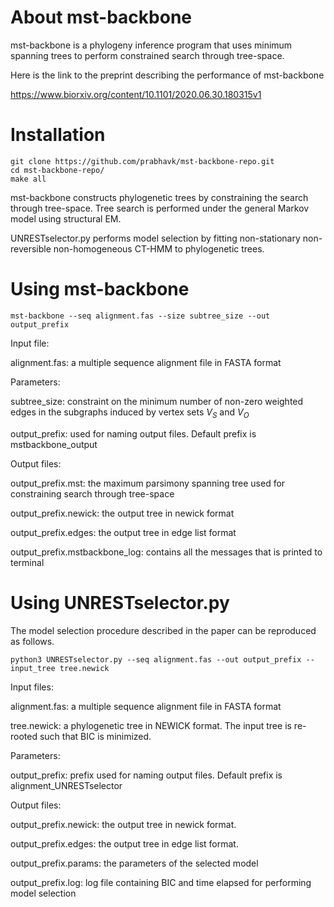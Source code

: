 # About mst-backbone

mst-backbone is a phylogeny inference program that uses minimum spanning trees to perform constrained search through tree-space. 

Here is the link to the preprint describing the performance of mst-backbone 

https://www.biorxiv.org/content/10.1101/2020.06.30.180315v1

# Installation


```console
git clone https://github.com/prabhavk/mst-backbone-repo.git 
cd mst-backbone-repo/
make all

```

mst-backbone constructs phylogenetic trees by constraining the search through tree-space. Tree search is performed under the general Markov model using structural EM. 

 
UNRESTselector.py performs model selection by fitting non-stationary non-reversible non-homogeneous CT-HMM to phylogenetic trees. 

# Using mst-backbone

```console
mst-backbone --seq alignment.fas --size subtree_size --out output_prefix
```
Input file:

alignment.fas: a multiple sequence alignment file in FASTA format

Parameters:

subtree_size: constraint on the minimum number of non-zero weighted edges in the subgraphs induced by vertex sets $V_S$ and $V_O$ 

output_prefix: used for naming output files. Default prefix is mstbackbone_output

Output files:

output_prefix.mst: the maximum parsimony spanning tree used for constraining search through tree-space 

output_prefix.newick: the output tree in newick format

output_prefix.edges: the output tree in edge list format

output_prefix.mstbackbone_log: contains all the messages that is printed to terminal

# Using UNRESTselector.py

The model selection procedure described in the paper can be reproduced as follows.

```console
python3 UNRESTselector.py --seq alignment.fas --out output_prefix --input_tree tree.newick
```

Input files:

alignment.fas: a multiple sequence alignment file in FASTA format

tree.newick: a phylogenetic tree in NEWICK format. The input tree is re-rooted such that BIC is minimized.

Parameters:

output_prefix: prefix used for naming output files. Default prefix is alignment_UNRESTselector

Output files:

output_prefix.newick: the output tree in newick format. 

output_prefix.edges: the output tree in edge list format. 

output_prefix.params: the parameters of the selected model

output_prefix.log: log file containing BIC and time elapsed for performing model selection
